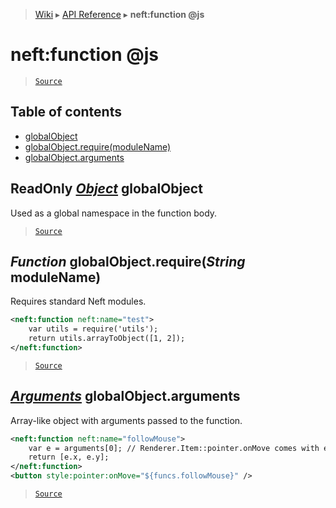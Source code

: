 > [Wiki](Home) ▸ [API Reference](API-Reference) ▸ **neft:function @js**

neft:function @js
=================

> [`Source`](/Neft-io/neft/tree/master/src/document/func.litcoffee#neftfunction-js)

## Table of contents
  * [globalObject](#readonly-object-globalobject)
  * [globalObject.require(moduleName)](#function-globalobjectrequirestring-modulename)
  * [globalObject.arguments](#arguments-globalobjectarguments)

ReadOnly [*Object*](/Neft-io/neft/wiki/Utils-API.md#boolean-isobjectany-value) globalObject
------------------------------

Used as a global namespace in the function body.

> [`Source`](/Neft-io/neft/tree/master/src/document/func.litcoffee#readonly-object-globalobject)

*Function* globalObject.require(*String* moduleName)
----------------------------------------------------

Requires standard Neft modules.
```xml
<neft:function neft:name="test">
    var utils = require('utils');
    return utils.arrayToObject([1, 2]);
</neft:function>
```

> [`Source`](/Neft-io/neft/tree/master/src/document/func.litcoffee#function-globalobjectrequirestring-modulename)

[*Arguments*](/Neft-io/neft/wiki/Utils-API.md#boolean-isargumentsany-value) globalObject.arguments
----------------------------------

Array-like object with arguments passed to the function.
```xml
<neft:function neft:name="followMouse">
    var e = arguments[0]; // Renderer.Item::pointer.onMove comes with event argument
    return [e.x, e.y];
</neft:function>
<button style:pointer:onMove="${funcs.followMouse}" />
```

> [`Source`](/Neft-io/neft/tree/master/src/document/func.litcoffee#arguments-globalobjectarguments)

